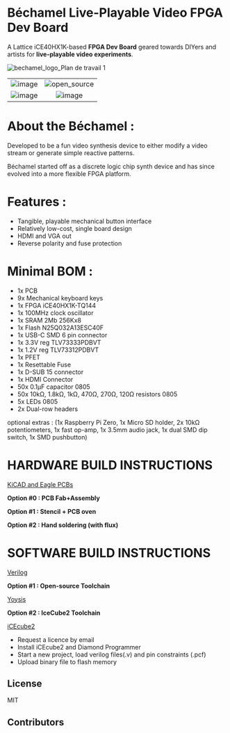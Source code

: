 # Béchamel Live-Playable Video FPGA Dev Board



A Lattice iCE40HX1K-based **FPGA Dev Board** geared towards DIYers and artists for **live-playable video experiments**.

![bechamel_logo_Plan de travail 1](https://github.com/user-attachments/assets/a3b16d4a-b1e6-4357-a8fe-4a8e616bc0d5)


|                          |                          |
:-------------------------:|:-------------------------:
![image](https://github.com/user-attachments/assets/bf17c343-4a2a-4723-ada7-5bc602cbb8f3)  | ![open_source](https://github.com/user-attachments/assets/3fbdfb6a-2741-4e5c-9634-7913a16e93b9) 
![image](https://github.com/user-attachments/assets/ec43d231-f804-41db-ba54-e15a378fc0b0)  | ![image](https://github.com/user-attachments/assets/5524e9eb-a8dd-4333-9468-72597a95a8ff)


# About the Béchamel :

Developed to be a fun video synthesis device to either modify a video stream or generate simple reactive patterns.

Béchamel started off as a discrete logic chip synth device and has since evolved into a more flexible FPGA platform.


# Features :

- Tangible, playable mechanical button interface
- Relatively low-cost, single board design
- HDMI and VGA out
- Reverse polarity and fuse protection

# Minimal BOM :
- 1x PCB
- 9x Mechanical keyboard keys
- 1x FPGA iCE40HX1K-TQ144
- 1x 100MHz clock oscillator
- 1x SRAM 2Mb 256Kx8
- 1x Flash N25Q032A13ESC40F
- 1x USB-C SMD 6 pin connector
- 1x 3.3V reg TLV73333PDBVT 
- 1x 1.2V reg TLV73312PDBVT
- 1x PFET
- 1x Resettable Fuse
- 1x D-SUB 15 connector
- 1x HDMI Connector 
- 50x 0.1µF capacitor 0805
- 50x  10kΩ, 1.8kΩ, 1kΩ, 470Ω, 270Ω, 120Ω resistors 0805
- 5x LEDs 0805
- 2x Dual-row headers

optional extras : (1x Raspberry Pi Zero, 1x Micro SD holder, 2x 10kΩ potentiometers, 1x fast op-amp, 1x 3.5mm audio jack, 1x dual SMD dip switch, 1x SMD pushbutton)


# HARDWARE BUILD INSTRUCTIONS

[KiCAD and Eagle PCBs](https://github.com/merlinmarrs/iCE40HX-verilog-video-patterns/tree/main/PCB%20files)

**Option #0 : PCB Fab+Assembly**

**Option #1 : Stencil + PCB oven**

**Option #2 : Hand soldering (with flux)**

# SOFTWARE BUILD INSTRUCTIONS

[Verilog](https://github.com/merlinmarrs/iCE40HX-verilog-video-patterns/tree/main/PCB%20files)

**Option #1 : Open-source Toolchain**

[Yoysis](https://github.com/YosysHQ/yosys)

**Option #2 : IceCube2 Toolchain**

[iCEcube2](https://www.latticesemi.com/iCEcube2)

- Request a licence by email
- Install iCEcube2 and Diamond Programmer
- Start a new project, load verilog files(.v) and pin constraints (.pcf)
- Upload binary file to flash memory

## License

MIT

## Contributors
